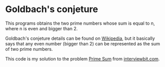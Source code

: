 # Goldbach's conjeture

This programs obtains the two prime numbers whose sum is equal to n, where n is even and bigger than 2.

Goldbach's conjeture details can be found on [Wikipedia](https://en.wikipedia.org/wiki/Goldbach%27s_conjecture), but it basically says that any even number (bigger than 2) can be represented as the sum of two prime numbers.

This code is my solution to the problem [Prime Sum](https://www.interviewbit.com/problems/prime-sum/) from [interviewbit.com](https://www.interviewbit.com/).
